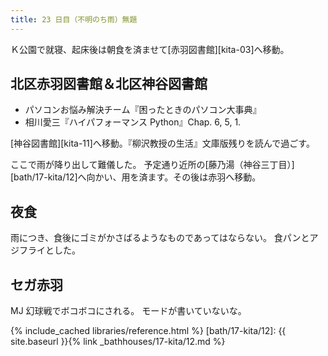 ```yaml
---
title: 23 日目（不明のち雨）無題
---
```


Ｋ公園で就寝、起床後は朝食を済ませて[赤羽図書館][kita-03]へ移動。

## 北区赤羽図書館＆北区神谷図書館

* パソコンお悩み解決チーム『困ったときのパソコン大事典』
* 相川愛三『ハイパフォーマンス Python』Chap. 6, 5, 1.

[神谷図書館][kita-11]へ移動。『柳沢教授の生活』文庫版残りを読んで過ごす。

ここで雨が降り出して難儀した。
予定通り近所の[藤乃湯（神谷三丁目）][bath/17-kita/12]へ向かい、用を済ます。その後は赤羽へ移動。

## 夜食

雨につき、食後にゴミがかさばるようなものであってはならない。
食パンとアジフライとした。

## セガ赤羽

MJ 幻球戦でボコボコにされる。
モードが書いていないな。

{% include_cached libraries/reference.html %}
[bath/17-kita/12]: {{ site.baseurl }}{% link _bathhouses/17-kita/12.md %}
